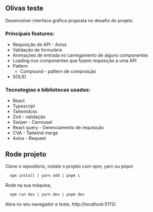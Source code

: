 ## Olivas teste 

Desenvolver interface gráfica proposta no desafio do projeto.

### Principais features:
  - Requisição de API - Axios
  - Validação de formulário
  - Animações de entrada no carregamento de alguns componentes
  - Loading nos componentes que fazem requisição a uma API
  - Pattern
      - Compound - pattern de composição
  - SOLID

### Tecnologias e bibliotecas usadas:
  - React
  - Typescript
  - Tailwindcss
  - Zod - validação
  - Swiper - Carrousel
  - React query - Gerenciamento de requisição
  - CVA - Tailwind merge
  - Axios - Request

## Rode projeto 

Clone o repositório, instale o projeto com npm, yarn ou pnpm

```bash
  npm install | yarn add | pnpm i
```

Rode na sua máquina,

```bash
  npm run dev | yarn dev | pnpm dev
```

Abra no seu navegador e teste, http://localhost:5173/
